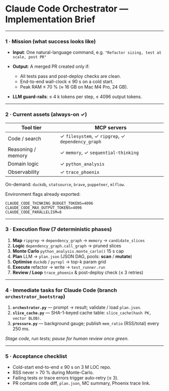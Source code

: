 # Claude Code Orchestrator — Implementation Brief

---

### 1 · Mission (what success looks like)

* **Input**: One natural-language command, e.g.
  `"Refactor sizing, test at scale, post PR"`
* **Output**: A merged PR created only if:

  * All tests pass and post-deploy checks are clean.
  * End-to-end wall-clock ≤ 90 s on a cold start.
  * Peak RAM ≤ 70 % (≈ 16 GB on Mac M4 Pro, 24 GB).
* **LLM guard-rails**: ≤ 4 k tokens per step, ≤ 4096 output tokens.

---

### 2 · Current assets (always-on ✓)

| Tool tier          | MCP servers                                       |
| ------------------ | ------------------------------------------------- |
| Code / search      | ✓ `filesystem`, ✓ `ripgrep`, ✓ `dependency_graph` |
| Reasoning / memory | ✓ `memory`, ✓ `sequential-thinking`               |
| Domain logic       | ✓ `python_analysis`                               |
| Observability      | ✓ `trace_phoenix`                                 |

On-demand: `duckdb`, `statsource`, `brave`, `puppeteer`, `mlflow`.

Environment flags already exported:

```
CLAUDE_CODE_THINKING_BUDGET_TOKENS=4096
CLAUDE_CODE_MAX_OUTPUT_TOKENS=4096
CLAUDE_CODE_PARALLELISM=8
```

---

### 3 · Execution flow (7 deterministic phases)

1. **Map** `ripgrep` → `dependency_graph` → `memory` → `candidate_slices`
2. **Logic** `dependency_graph.call_graph` → pruned slices
3. **Monte Carlo** `python_analysis.monte_carlo()` 15 s cap
4. **Plan** LLM → `plan.json` (JSON DAG, pools: **scan** / **mutate**)
5. **Optimise** `duckdb` / `pyrepl` → top-k param grid
6. **Execute** refactor → write → `test_runner.run`
7. **Review / Loop** `trace_phoenix` & post-deploy check (≤ 3 retries)

---

### 4 · Immediate tasks for Claude Code (branch `orchestrator_bootstrap`)

1. **`orchestrator.py`** — prompt → result; validate / load `plan.json`.
2. **`slice_cache.py`** — SHA-1-keyed cache table: `slice_cache(hash PK, vector BLOB)`.
3. **`pressure.py`** — background gauge; publish `mem_ratio` (RSS/total) every 250 ms.

*Stage code, run tests; pause for human review once green.*

---

### 5 · Acceptance checklist

* Cold-start end-to-end ≤ 90 s on 3 M LOC repo.
* RSS never > 70 % during Monte-Carlo.
* Failing tests or trace errors trigger auto-retry (≤ 3).
* PR contains code diff, `plan.json`, MC summary, Phoenix trace link.